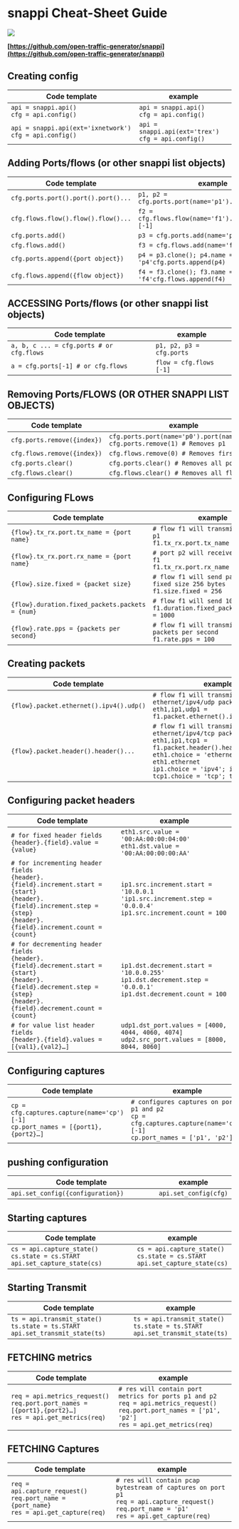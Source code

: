 # **snappi** Cheat-Sheet Guide

![](https://github.com/open-traffic-generator/snappi/raw/main/snappi-logo.png)

**[https://github.com/open-traffic-generator/snappi](https://github.com/open-traffic-generator/snappi)** 


## Creating config

| **Code template**<img width=235/> | **example** |
| --- | --- |
| `api = snappi.api()`<br>`cfg = api.config()` | `api = snappi.api()`<br>`cfg = api.config()` |
| `api = snappi.api(ext='ixnetwork')`<br>`cfg = api.config()` | `api = snappi.api(ext='trex')`<br>`cfg = api.config()` |

## Adding Ports/flows (or other snappi list objects)

| **Code template**<img width=235/> | **example** |
| --- | --- |
| `cfg.ports.port().port().port()...` | `p1, p2 = cfg.ports.port(name='p1').port(name='p2')` |
| `cfg.flows.flow().flow().flow()...` | `f2 = cfg.flows.flow(name='f1').flow(name='f2')[-1]` |
| `cfg.ports.add()` | `p3 = cfg.ports.add(name='p3')` |
| `cfg.flows.add()` | `f3 = cfg.flows.add(name='f3')` |
| `cfg.ports.append({port object})` | `p4 = p3.clone(); p4.name = 'p4'cfg.ports.append(p4)` |
| `cfg.flows.append({flow object})` | `f4 = f3.clone(); f3.name = 'f4'cfg.flows.append(f4)` |

## ACCESSING Ports/flows (or other snappi list objects)

| **Code template**<img width=235/> | **example** |
| --- | --- |
| `a, b, c ... = cfg.ports # or cfg.flows` | `p1, p2, p3 = cfg.ports` |
| `a = cfg.ports[-1] # or cfg.flows` | `flow = cfg.flows [-1]` |

## Removing Ports/FLOWS (OR OTHER SNAPPI LIST OBJECTS)

| **Code template**<img width=235/> | **example** |
| --- | --- |
| `cfg.ports.remove({index})` | `cfg.ports.port(name='p0').port(name='p1')`<br>`cfg.ports.remove(1) # Removes p1` |
| `cfg.flows.remove({index})` | `cfg.flows.remove(0) # Removes first flow` |
| `cfg.ports.clear()` | `cfg.ports.clear() # Removes all ports` |
| `cfg.flows.clear()` | `cfg.flows.clear() # Removes all flows` |

## Configuring FLows

| **Code template**<img width=235/> | **example** |
| --- | --- |
| `{flow}.tx_rx.port.tx_name = {port name}` | `# flow f1 will transmit from port p1`<br>`f1.tx_rx.port.tx_name = 'p1'` |
| `{flow}.tx_rx.port.rx_name = {port name}` | `# port p2 will receive from flow f1`<br>`f1.tx_rx.port.rx_name = 'p2'` |
| `{flow}.size.fixed = {packet size}` | `# flow f1 will send packets of fixed size 256 bytes`<br>`f1.size.fixed = 256` |
| `{flow}.duration.fixed_packets.packets = {num}` | `# flow f1 will send 1000 packets`<br>`f1.duration.fixed_packets.packets = 1000` |
| `{flow}.rate.pps = {packets per second}` | `# flow f1 will transmit at 100 packets per second`<br>`f1.rate.pps = 100` |

## Creating packets

| **Code template**<img width=235/> | **example** |
| --- | --- |
| `{flow}.packet.ethernet().ipv4().udp()` | `# flow f1 will transmit ethernet/ipv4/udp packets`<br>`eth1,ip1,udp1 = f1.packet.ethernet().ipv4().udp()` |
| `{flow}.packet.header().header()...` | `# flow f1 will transmit ethernet/ipv4/tcp packets`<br>`eth1,ip1,tcp1 = f1.packet.header().header().header()`<br>`eth1.choice = 'ethernet'; eth1.ethernet`<br>`ip1.choice = 'ipv4'; ip1.ipv4`<br>`tcp1.choice = 'tcp'; tcp1.tcp` |

## Configuring packet headers

| **Code template**<img width=235/> | **example** |
| --- | --- |
| `# for fixed header fields`<br>`{header}.{field}.value = {value}` | `eth1.src.value = '00:AA:00:00:04:00'`<br>`eth1.dst.value = '00:AA:00:00:00:AA'` |
| `# for incrementing header fields`<br>`{header}.{field}.increment.start = {start}`<br>`{header}.{field}.increment.step = {step}`<br>`{header}.{field}.increment.count = {count}` | `ip1.src.increment.start = '10.0.0.1`<br>`'ip1.src.increment.step = '0.0.0.4'`<br>`ip1.src.increment.count = 100` |
| `# for decrementing header fields`<br>`{header}.{field}.decrement.start = {start}`<br>`{header}.{field}.decrement.step = {step}`<br>`{header}.{field}.decrement.count = {count}` | `ip1.dst.decrement.start = '10.0.0.255'`<br>`ip1.dst.decrement.step = '0.0.0.1'`<br>`ip1.dst.decrement.count = 100` |
| `# for value list header fields`<br>`{header}.{field}.values = [{val1},{val2}…]` | `udp1.dst_port.values = [4000, 4044, 4060, 4074]`<br>`udp2.src_port.values = [8000, 8044, 8060]` |

## Configuring captures

| **Code template**<img width=235/> | **example** |
| --- | --- |
| `cp = cfg.captures.capture(name='cp')[-1]`<br>`cp.port_names = [{port1},{port2}…]` | `# configures captures on ports p1 and p2`<br>`cp = cfg.captures.capture(name='cp')[-1]`<br>`cp.port_names = ['p1', 'p2']` |

## pushing configuration

| **Code template**<img width=235/> | **example** |
| --- | --- |
| `api.set_config({configuration})` | `api.set_config(cfg)` |

## Starting captures

| **Code template**<img width=235/> | **example** |
| --- | --- |
| `cs = api.capture_state()`<br>`cs.state = cs.START`<br>`api.set_capture_state(cs)` | `cs = api.capture_state()`<br>`cs.state = cs.START`<br>`api.set_capture_state(cs)` |

## Starting Transmit

| **Code template**<img width=235/> | **example** |
| --- | --- |
| `ts = api.transmit_state()`<br>`ts.state = ts.START`<br>`api.set_transmit_state(ts)` | `ts = api.transmit_state()`<br>`ts.state = ts.START`<br>`api.set_transmit_state(ts)` |

## FETCHING metrics

| **Code template**<img width=235/> | **example** |
| --- | --- |
| `req = api.metrics_request()`<br>`req.port.port_names = [{port1},{port2}…]`<br>`res = api.get_metrics(req)` | `# res will contain port metrics for ports p1 and p2`<br>`req = api.metrics_request()`<br>`req.port.port_names = ['p1', 'p2']`<br>`res = api.get_metrics(req)` |

## FETCHING Captures

| **Code template**<img width=235/> | **example** |
| --- | --- |
| `req = api.capture_request()`<br>`req.port_name = {port_name}`<br>`res = api.get_capture(req)` | `# res will contain pcap bytestream of captures on port p1`<br>`req = api.capture_request()`<br>`req.port_name = 'p1'`<br>`res = api.get_capture(req)` |


